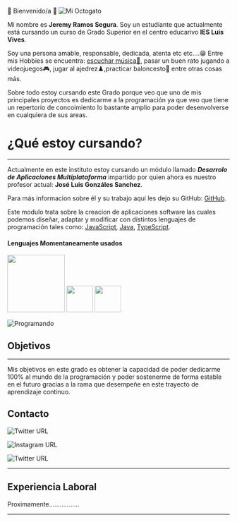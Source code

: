 👋 Bienvenido/a 👋
![Mi Octogato](https://avatars.githubusercontent.com/u/90849819?s=400&u=426043e638c7b9c2edd5f66f3c1d3a50028bb996&v=4)


Mi nombre es **Jeremy Ramos Segura**. Soy un estudiante que actualmente está cursando un curso de Grado Superior en el centro educarivo **IES Luis Vives**. 

Soy una persona amable, responsable, dedicada, atenta etc etc....😁 Entre mis Hobbies se encuentra: [escuchar música🎵](https://www.youtube.com/watch?v=W-fFHeTX70Q&t=2224s&ab_channel=HALIDONMUSIC), pasar un buen rato jugando a videojuegos🎮, jugar al ajedrez♟️,practicar baloncesto🏀 entre otras cosas más.

Sobre todo estoy cursando este Grado porque veo que uno de mis principales proyectos es dedicarme a la programación ya que veo que tiene un repertorio de concoimiento lo bastante amplio para poder desenvolverse en cualquiera de sus areas.


<h1>¿Qué estoy cursando?</h1>

-----------------------------------------

Actualmente en este instituto estoy cursando un módulo llamado ***Desarrolo de Aplicaciones Multiplataforma*** impartido por quien ahora es nuestro profesor actual: **José Luis Gonzáles Sanchez**.

Para más informacion sobre él y su trabajo aqui les dejo su GitHub: [GitHub](https://github.com/joseluisgs).

Este modulo trata sobre la creacion de aplicaciones software las cuales podemos diseñar, adaptar y modificar con distintos lenguajes de programación tales como: [JavaScript](https://developer.mozilla.org/es/docs/Web/JavaScript/Guide), [Java](http://www.manualweb.net/java/), [TypeScript](https://www.typescriptlang.org/docs/).


#### **Lenguajes Momentaneamente usados** 
<img src="../img/java-logo.png" width="130">  <img src="../img/javas.png" height="60"> <img src="../img/types.png" height="60">




![Programando](https://i.emezeta.com/weblog/editores-para-programar/sublime-text.gif)


<h2>Objetivos</h2>

----------------------------------------------------------------

Mis objetivos en este grado es obtener la capacidad de poder dedicarme 100% al mundo de la programación y poder sostenerme de forma estable en el futuro gracias a la rama que desempeñe en este trayecto de aprendizaje continuo. 


<h2> Contacto </h2>

![Twitter URL](https://img.shields.io/twitter/url?label=jeremy_PP&logoColor=yellow&style=social&url=https%3A%2F%2Ftwitter.com%2FJeremy_Ramos202)    

![Instagram URL](https://img.shields.io/twitter/url?label=jeremy&logo=instagram&logoColor=yellow&style=social&url=https%3A%2F%2Fwww.instagram.com%2Fjeremyramoss32%2F%3Fhl%3Des)

![Twitter URL](https://img.shields.io/twitter/url?label=JeremyRamos01&logo=github&logoColor=yellow&style=social&url=https%3A%2F%2Fgithub.com%2FJeremyRamos01)


--------------------------------------------------------

<h2>Experiencia Laboral</h2>

Proximamente.................


-----------
